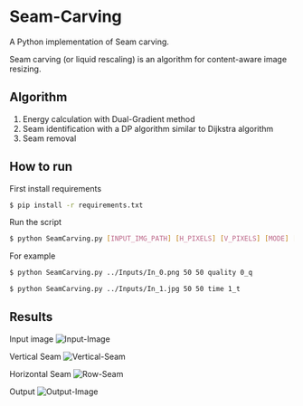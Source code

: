 # Seam-Carving

A Python implementation of Seam carving.

Seam carving (or liquid rescaling) is an algorithm for content-aware image resizing.


## Algorithm

1. Energy calculation with Dual-Gradient method
2. Seam identification with a DP algorithm similar to Dijkstra algorithm
3. Seam removal


## How to run

First install requirements
```bash
$ pip install -r requirements.txt
```

Run the script
```bash
$ python SeamCarving.py [INPUT_IMG_PATH] [H_PIXELS] [V_PIXELS] [MODE] [OUTPUT_FOLDER]
```

For example
```bash
$ python SeamCarving.py ../Inputs/In_0.png 50 50 quality 0_q
```

```bash
$ python SeamCarving.py ../Inputs/In_1.jpg 50 50 time 1_t
```


## Results

Input image
![Input-Image](results/Inputs/In_6.png)

Vertical Seam
![Vertical-Seam](results/Outputs/6_q/Seam_col0.png)

Horizontal Seam
![Row-Seam](results/Outputs/6_q/Seam_row0.png)

Output
![Output-Image](results/Outputs/6_q/Final.png)
